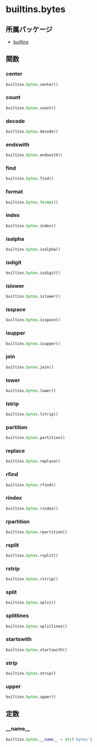 # builtins.bytes

## 所属パッケージ
- [builtins](../../module/builtins)

## 関数

### center
```python
builtins.bytes.center()
```

### count
```python
builtins.bytes.count()
```

### decode
```python
builtins.bytes.decode()
```

### endswith
```python
builtins.bytes.endswith()
```

### find
```python
builtins.bytes.find()
```

### format
```python
builtins.bytes.format()
```

### index
```python
builtins.bytes.index()
```

### isalpha
```python
builtins.bytes.isalpha()
```

### isdigit
```python
builtins.bytes.isdigit()
```

### islower
```python
builtins.bytes.islower()
```

### isspace
```python
builtins.bytes.isspace()
```

### isupper
```python
builtins.bytes.isupper()
```

### join
```python
builtins.bytes.join()
```

### lower
```python
builtins.bytes.lower()
```

### lstrip
```python
builtins.bytes.lstrip()
```

### partition
```python
builtins.bytes.partition()
```

### replace
```python
builtins.bytes.replace()
```

### rfind
```python
builtins.bytes.rfind()
```

### rindex
```python
builtins.bytes.rindex()
```

### rpartition
```python
builtins.bytes.rpartition()
```

### rsplit
```python
builtins.bytes.rsplit()
```

### rstrip
```python
builtins.bytes.rstrip()
```

### split
```python
builtins.bytes.split()
```

### splitlines
```python
builtins.bytes.splitlines()
```

### startswith
```python
builtins.bytes.startswith()
```

### strip
```python
builtins.bytes.strip()
```

### upper
```python
builtins.bytes.upper()
```

## 定数

### \_\_name\_\_
```python
builtins.bytes.__name__ = str('bytes')
```
